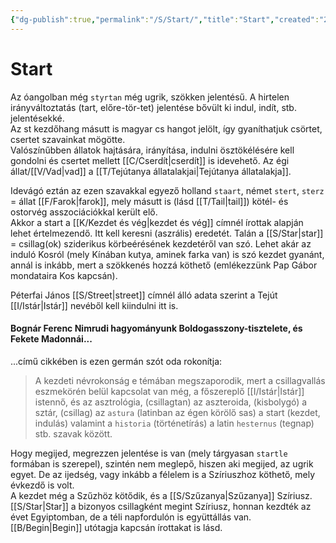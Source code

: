 ```yaml
---
{"dg-publish":true,"permalink":"/S/Start/","title":"Start","created":"2023-11-01T05:30","updated":"2024-10-26T00:24"}
---
```



# Start

Az óangolban még `styrtan` még ugrik, szökken jelentésű. A hirtelen irányváltoztatás (tart, előre-tör-tet) jelentése bővült ki indul, indít, stb. jelentésekké.  
Az st kezdőhang másutt is magyar cs hangot jelölt, így gyaníthatjuk csörtet, csertet szavainkat mögötte.  
Valószínűbben állatok hajtására, irányítása, indulni ösztökélésére kell gondolni és csertet mellett [[C/Cserdít\|cserdít]] is idevehető. Az égi állat/[[V/Vad\|vad]] a [[T/Tejútanya állatalakjai\|Tejútanya állatalakja]].  

Idevágó eztán az ezen szavakkal egyező holland `staart`, német `stert`, `sterz` = állat [[F/Farok\|farok]], mely másutt is (lásd [[T/Tail\|tail]]) kötél- és ostorvég asszociációkkal került elő.  
Akkor a start a [[K/Kezdet és vég\|kezdet és vég]] címnél írottak alapján lehet értelmezendő. Itt kell keresni (aszrális) eredetét. Talán a [[S/Star\|star]] = csillag(ok) sziderikus körbeérésének kezdetéről van szó. Lehet akár az induló Kosról (mely Kínában kutya, aminek farka van) is szó kezdet gyanánt, annál is inkább, mert a szökkenés hozzá köthető (emlékezzünk Pap Gábor mondataira Kos kapcsán).  

Péterfai János [[S/Street\|street]] címnél álló adata szerint a Tejút [[I/Istár\|Istár]] nevéből kell kiindulni itt is.  

#### Bognár Ferenc Nimrudi hagyományunk Boldogasszony-tisztelete, és Fekete Madonnái...

...című cikkében is ezen germán szót oda rokonítja:  
> A kezdeti névrokonság e témában megszaporodik, mert a csillagvallás eszmekörén belül kapcsolat van még, a főszereplő [[I/Istár\|Istár]] istennő, és az asztrológia, (csillagtan) az aszteroida, (kisbolygó) a sztár, (csillag) az `astura` (latinban az égen körölő sas) a start (kezdet, indulás) valamint a `historia` (történetírás) a latin `hesternus` (tegnap) stb. szavak között.  

Hogy megijed, megrezzen jelentése is van (mely tárgyasan `startle` formában is szerepel), szintén nem meglepő, hiszen aki megijed, az ugrik egyet. De az ijedség, vagy inkább a félelem is a Szíriuszhoz köthető, mely évkezdő is volt.  
A kezdet még a Szűzhöz kötődik, és a [[S/Szűzanya\|Szűzanya]] Szíriusz. [[S/Star\|Star]] a bizonyos csillagként megint Szíriusz, honnan kezdték az évet Egyiptomban, de a téli napfordulón is együttállás van.  
[[B/Begin\|Begin]] utótagja kapcsán írottakat is lásd.  